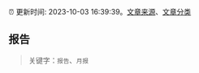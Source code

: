 :alarm_clock: 更新时间: 2023-10-03 16:39:39。[文章来源](/README.md)、[文章分类](/TAGS.md)

## 报告


> 关键字：`报告`、`月报`




